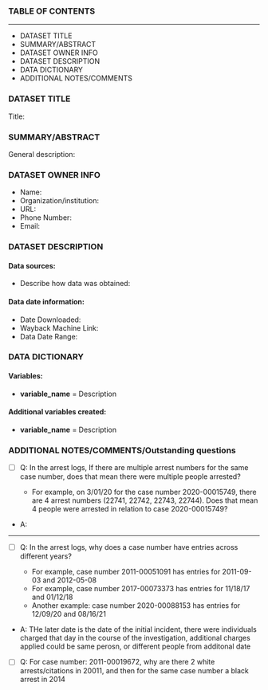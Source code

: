 ### TABLE OF CONTENTS

---

- DATASET TITLE
- SUMMARY/ABSTRACT
- DATASET OWNER INFO
- DATASET DESCRIPTION
- DATA DICTIONARY
- ADDITIONAL NOTES/COMMENTS

### DATASET TITLE

Title:

### SUMMARY/ABSTRACT

General description:

### DATASET OWNER INFO

- Name:
- Organization/institution:
- URL:
- Phone Number:
- Email:

### DATASET DESCRIPTION

#### Data sources:

- Describe how data was obtained:

#### Data date information:

- Date Downloaded:
- Wayback Machine Link:
- Data Date Range:

### DATA DICTIONARY

#### Variables:

- **variable_name** = Description

#### Additional variables created:

- **variable_name** = Description

### ADDITIONAL NOTES/COMMENTS/Outstanding questions

- [ ] Q: In the arrest logs, If there are multiple arrest numbers for the same case number, does that mean there were multiple people arrested?

  - For example, on 3/01/20 for the case number 2020-00015749, there are 4 arrest numbers (22741, 22742, 22743, 22744). Does that mean 4 people were arrested in relation to case 2020-00015749?

- A:

---

- [ ] Q: In the arrest logs, why does a case number have entries across different years?

  - For example, case number 2011-00051091 has entries for 2011-09-03 and 2012-05-08
  - For example, case number 2017-00073373 has entries for 11/18/17 and 01/12/18
  - Another example: case number 2020-00088153 has entries for 12/09/20 and 08/16/21

- A: THe later date is the date of the initial incident, there were individuals charged that day
  in the course of the investigation, additional charges applied
  could be same perosn, or different people from additonal date

- [ ] Q: For case number:
      2011-00019672, why are there 2 white arrests/citations in 20011, and then for the same case number a black arrest in 2014
